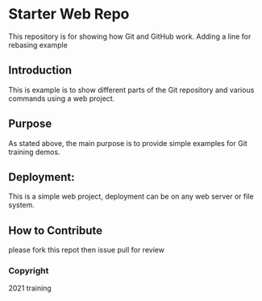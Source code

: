 # Starter Web Repo

This repository is for showing how Git and GitHub work.
Adding a line for rebasing example

## Introduction

This is example is to show different parts of the Git repository and various commands using a web project.

## Purpose

As stated above, the main purpose is to provide simple examples for Git training demos.

## Deployment:

This is a simple web project, deployment can be on any web server or file system.


## How to Contribute

please fork this repot then issue pull for review

### Copyright

2021 training
